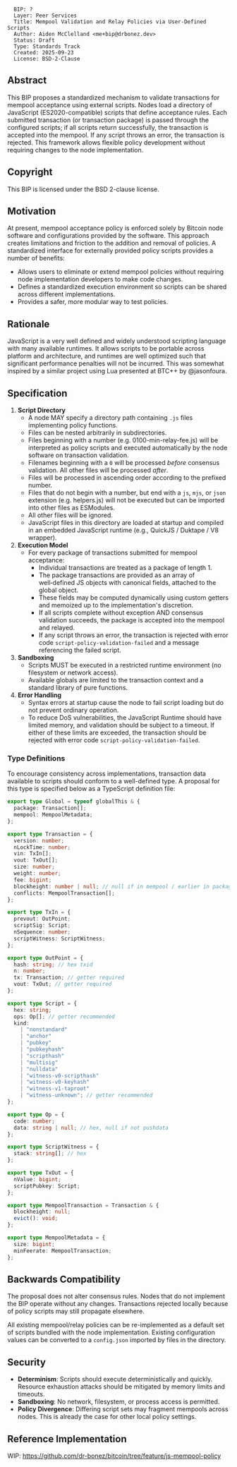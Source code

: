 ```
  BIP: ?
  Layer: Peer Services
  Title: Mempool Validation and Relay Policies via User-Defined Scripts
  Author: Aiden McClelland <me+bip@drbonez.dev>
  Status: Draft
  Type: Standards Track
  Created: 2025-09-23
  License: BSD-2-Clause
```

## Abstract

This BIP proposes a standardized mechanism to validate transactions for mempool acceptance using external scripts. Nodes load a directory of JavaScript (ES2020-compatible) scripts that define acceptance rules. Each submitted transaction (or transaction package) is passed through the configured scripts; if all scripts return successfully, the transaction is accepted into the mempool. If any script throws an error, the transaction is rejected. This framework allows flexible policy development without requiring changes to the node implementation.

## Copyright

This BIP is licensed under the BSD 2-clause license.

## Motivation

At present, mempool acceptance policy is enforced solely by Bitcoin node software and configurations provided by the software. This approach creates limitations and friction to the addition and removal of policies. A standardized interface for externally provided policy scripts provides a number of benefits:

- Allows users to eliminate or extend mempool policies without requiring node implementation developers to make code changes.
- Defines a standardized execution environment so scripts can be shared across different implementations.
- Provides a safer, more modular way to test policies.

## Rationale

JavaScript is a very well defined and widely understood scripting language with many available runtimes. It allows scripts to be portable across platform and architecture, and runtimes are well optimized such that significant performance penalties will not be incurred. This was somewhat inspired by a similar project using Lua presented at BTC++ by @jasonfoura.

## Specification

1. **Script Directory**
   - A node MAY specify a directory path containing `.js` files implementing policy functions.
   - Files can be nested arbitrarily in subdirectories.
   - Files beginning with a number (e.g. 0100-min-relay-fee.js) will be interpreted as policy scripts and executed automatically by the node software on transaction validation.
   - Filenames beginning with a `0` will be processed _before_ consensus validation. All other files will be processed _after_.
   - Files will be processed in ascending order according to the prefixed number.
   - Files that do not begin with a number, but end with a `js`, `mjs`, or `json` extension (e.g. helpers.js) will not be executed but can be imported into other files as ESModules.
   - All other files will be ignored.
   - JavaScript files in this directory are loaded at startup and compiled in an embedded JavaScript runtime (e.g., QuickJS / Duktape / V8 wrapper).
2. **Execution Model**
   - For every package of transactions submitted for mempool acceptance:
     - Individual transactions are treated as a package of length 1.
     - The package transactions are provided as an array of well‑defined JS objects with canonical fields, attached to the global object.
     - These fields may be computed dynamically using custom getters and memoized up to the implementation's discretion.
     - If all scripts complete without exception AND consensus validation succeeds, the package is accepted into the mempool and relayed.
     - If any script throws an error, the transaction is rejected with error code `script-policy-validation-failed` and a message referencing the failed script.
3. **Sandboxing**
   - Scripts MUST be executed in a restricted runtime environment (no filesystem or network access).
   - Available globals are limited to the transaction context and a standard library of pure functions.
4. **Error Handling**
   - Syntax errors at startup cause the node to fail script loading but do not prevent ordinary operation.
   - To reduce DoS vulnerabilities, the JavaScript Runtime should have limited memory, and validation should be subject to a timeout. If either of these limits are exceeded, the transaction should be rejected with error code `script-policy-validation-failed`.

### Type Definitions

To encourage consistency across implementations, transaction data available to scripts should conform to a well-defined type. A proposal for this type is specified below as a TypeScript definition file:

```typescript
export type Global = typeof globalThis & {
  package: Transaction[];
  mempool: MempoolMetadata;
};

export type Transaction = {
  version: number;
  nLockTime: number;
  vin: TxIn[];
  vout: TxOut[];
  size: number;
  weight: number;
  fee: bigint;
  blockheight: number | null; // null if in mempool / earlier in package
  conflicts: MempoolTransaction[];
};

export type TxIn = {
  prevout: OutPoint;
  scriptSig: Script;
  nSequence: number;
  scriptWitness: ScriptWitness;
};

export type OutPoint = {
  hash: string; // hex txid
  n: number;
  tx: Transaction; // getter required
  vout: TxOut; // getter required
};

export type Script = {
  hex: string;
  ops: Op[]; // getter recommended
  kind:
    | "nonstandard"
    | "anchor"
    | "pubkey"
    | "pubkeyhash"
    | "scripthash"
    | "multisig"
    | "nulldata"
    | "witness-v0-scripthash"
    | "witness-v0-keyhash"
    | "witness-v1-taproot"
    | "witness-unknown"; // getter recommended
};

export type Op = {
  code: number;
  data: string | null; // hex, null if not pushdata
};

export type ScriptWitness = {
  stack: string[]; // hex
};

export type TxOut = {
  nValue: bigint;
  scriptPubkey: Script;
};

export type MempoolTransaction = Transaction & {
  blockheight: null;
  evict(): void;
};

export type MempoolMetadata = {
  size: bigint;
  minFeerate: MempoolTransaction;
};
```

## Backwards Compatibility

The proposal does not alter consensus rules. Nodes that do not implement the BIP operate without any changes. Transactions rejected locally because of policy scripts may still propagate elsewhere.

All existing mempool/relay policies can be re-implemented as a default set of scripts bundled with the node implementation. Existing configuration values can be converted to a `config.json` imported by files in the directory.

## Security

- **Determinism**: Scripts should execute deterministically and quickly. Resource exhaustion attacks should be mitigated by memory limits and timeouts.
- **Sandboxing**: No network, filesystem, or process access is permitted.
- **Policy Divergence**: Differing script sets may fragment mempools across nodes. This is already the case for other local policy settings.

## Reference Implementation

WIP: https://github.com/dr-bonez/bitcoin/tree/feature/js-mempool-policy
